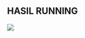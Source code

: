 ## HASIL RUNNING

<img src="./src/img/![hasil](https://github.com/user-attachments/assets/17205089-1f06-42c8-8ac1-495803da1c7c)">


